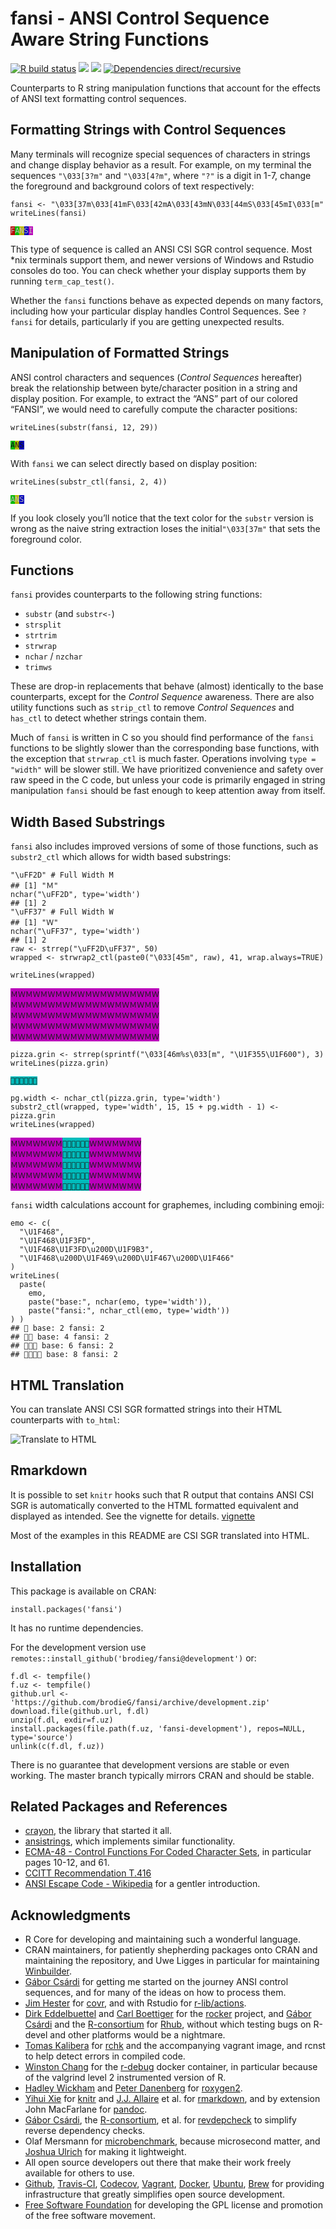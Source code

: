 <!-- README.md is generated from README.Rmd. Please edit that file
library(rmarkdown)
render('README.Rmd', output_format=md_document())
render('README.Rmd', output_format=html_document())
 -->
fansi - ANSI Control Sequence Aware String Functions
====================================================

[![R build
status](https://github.com/brodieG/fansi/workflows/R-CMD-check/badge.svg)](https://github.com/brodieG/fansi/actions)
[![](https://codecov.io/gh/brodieG/fansi/branch/master/graphs/badge.svg?branch=master)](https://codecov.io/github/brodieG/fansi?branch=master)
[![](http://www.r-pkg.org/badges/version/fansi)](https://cran.r-project.org/package=fansi)
[![Dependencies
direct/recursive](https://tinyverse.netlify.app/badge/fansi)](https://tinyverse.netlify.app/)

Counterparts to R string manipulation functions that account for the
effects of ANSI text formatting control sequences.

<STYLE type='text/css' scoped>
PRE.fansi SPAN {padding-top: .25em; padding-bottom: .25em};
</STYLE>
Formatting Strings with Control Sequences
-----------------------------------------

Many terminals will recognize special sequences of characters in strings
and change display behavior as a result. For example, on my terminal the
sequences `"\033[3?m"` and `"\033[4?m"`, where `"?"` is a digit in 1-7,
change the foreground and background colors of text respectively:

    fansi <- "\033[37m\033[41mF\033[42mA\033[43mN\033[44mS\033[45mI\033[m"
    writeLines(fansi)

<PRE class="fansi fansi-output"><CODE><span style='color: #BBBBBB; background-color: #BB0000;'>F</span><span style='color: #BBBBBB; background-color: #00BB00;'>A</span><span style='color: #BBBBBB; background-color: #BBBB00;'>N</span><span style='color: #BBBBBB; background-color: #0000BB;'>S</span><span style='color: #BBBBBB; background-color: #BB00BB;'>I</span>
</CODE></PRE>
This type of sequence is called an ANSI CSI SGR control sequence. Most
\*nix terminals support them, and newer versions of Windows and Rstudio
consoles do too. You can check whether your display supports them by
running `term_cap_test()`.

Whether the `fansi` functions behave as expected depends on many
factors, including how your particular display handles Control
Sequences. See `?fansi` for details, particularly if you are getting
unexpected results.

Manipulation of Formatted Strings
---------------------------------

ANSI control characters and sequences (*Control Sequences* hereafter)
break the relationship between byte/character position in a string and
display position. For example, to extract the “ANS” part of our colored
“FANSI”, we would need to carefully compute the character positions:

    writeLines(substr(fansi, 12, 29))

<PRE class="fansi fansi-output"><CODE><span style='background-color: #00BB00;'>A</span><span style='background-color: #BBBB00;'>N</span><span style='background-color: #0000BB;'>S
</span></CODE></PRE>
With `fansi` we can select directly based on display position:

    writeLines(substr_ctl(fansi, 2, 4))

<PRE class="fansi fansi-output"><CODE><span style='color: #BBBBBB; background-color: #00BB00;'>A</span><span style='color: #BBBBBB; background-color: #BBBB00;'>N</span><span style='color: #BBBBBB; background-color: #0000BB;'>S</span>
</CODE></PRE>
If you look closely you’ll notice that the text color for the `substr`
version is wrong as the naive string extraction loses the
initial`"\033[37m"` that sets the foreground color.

Functions
---------

`fansi` provides counterparts to the following string functions:

-   `substr` (and `substr<-`)
-   `strsplit`
-   `strtrim`
-   `strwrap`
-   `nchar` / `nzchar`
-   `trimws`

These are drop-in replacements that behave (almost) identically to the
base counterparts, except for the *Control Sequence* awareness. There
are also utility functions such as `strip_ctl` to remove *Control
Sequences* and `has_ctl` to detect whether strings contain them.

Much of `fansi` is written in C so you should find performance of the
`fansi` functions to be slightly slower than the corresponding base
functions, with the exception that `strwrap_ctl` is much faster.
Operations involving `type = "width"` will be slower still. We have
prioritized convenience and safety over raw speed in the C code, but
unless your code is primarily engaged in string manipulation `fansi`
should be fast enough to keep attention away from itself.

Width Based Substrings
----------------------

`fansi` also includes improved versions of some of those functions, such
as `substr2_ctl` which allows for width based substrings:

    "\uFF2D" # Full Width M
    ## [1] "Ｍ"
    nchar("\uFF2D", type='width')
    ## [1] 2
    "\uFF37" # Full Width W
    ## [1] "Ｗ"
    nchar("\uFF37", type='width')
    ## [1] 2
    raw <- strrep("\uFF2D\uFF37", 50)
    wrapped <- strwrap2_ctl(paste0("\033[45m", raw), 41, wrap.always=TRUE)

    writeLines(wrapped)

<PRE class="fansi fansi-output"><CODE><span style='background-color: #BB00BB;'>ＭＷＭＷＭＷＭＷＭＷＭＷＭＷＭＷＭＷＭＷ</span>
<span style='background-color: #BB00BB;'>ＭＷＭＷＭＷＭＷＭＷＭＷＭＷＭＷＭＷＭＷ</span>
<span style='background-color: #BB00BB;'>ＭＷＭＷＭＷＭＷＭＷＭＷＭＷＭＷＭＷＭＷ</span>
<span style='background-color: #BB00BB;'>ＭＷＭＷＭＷＭＷＭＷＭＷＭＷＭＷＭＷＭＷ</span>
<span style='background-color: #BB00BB;'>ＭＷＭＷＭＷＭＷＭＷＭＷＭＷＭＷＭＷＭＷ</span>
</CODE></PRE>
    pizza.grin <- strrep(sprintf("\033[46m%s\033[m", "\U1F355\U1F600"), 3)
    writeLines(pizza.grin)

<PRE class="fansi fansi-output"><CODE><span style='background-color: #00BBBB;'>🍕😀🍕😀🍕😀</span>
</CODE></PRE>
    pg.width <- nchar_ctl(pizza.grin, type='width')
    substr2_ctl(wrapped, type='width', 15, 15 + pg.width - 1) <- pizza.grin
    writeLines(wrapped)

<PRE class="fansi fansi-output"><CODE><span style='background-color: #BB00BB;'>ＭＷＭＷＭＷＭ</span><span style='background-color: #00BBBB;'>🍕😀🍕😀🍕😀</span><span style='background-color: #BB00BB;'>ＷＭＷＭＷＭＷ</span>
<span style='background-color: #BB00BB;'>ＭＷＭＷＭＷＭ</span><span style='background-color: #00BBBB;'>🍕😀🍕😀🍕😀</span><span style='background-color: #BB00BB;'>ＷＭＷＭＷＭＷ</span>
<span style='background-color: #BB00BB;'>ＭＷＭＷＭＷＭ</span><span style='background-color: #00BBBB;'>🍕😀🍕😀🍕😀</span><span style='background-color: #BB00BB;'>ＷＭＷＭＷＭＷ</span>
<span style='background-color: #BB00BB;'>ＭＷＭＷＭＷＭ</span><span style='background-color: #00BBBB;'>🍕😀🍕😀🍕😀</span><span style='background-color: #BB00BB;'>ＷＭＷＭＷＭＷ</span>
<span style='background-color: #BB00BB;'>ＭＷＭＷＭＷＭ</span><span style='background-color: #00BBBB;'>🍕😀🍕😀🍕😀</span><span style='background-color: #BB00BB;'>ＷＭＷＭＷＭＷ</span>
</CODE></PRE>
`fansi` width calculations account for graphemes, including combining
emoji:

    emo <- c(
      "\U1F468",
      "\U1F468\U1F3FD",
      "\U1F468\U1F3FD\u200D\U1F9B3",
      "\U1F468\u200D\U1F469\u200D\U1F467\u200D\U1F466"
    )
    writeLines(
      paste(
        emo,
        paste("base:", nchar(emo, type='width')),
        paste("fansi:", nchar_ctl(emo, type='width'))
    ) )
    ## 👨 base: 2 fansi: 2
    ## 👨🏽 base: 4 fansi: 2
    ## 👨🏽‍🦳 base: 6 fansi: 2
    ## 👨‍👩‍👧‍👦 base: 8 fansi: 2

HTML Translation
----------------

You can translate ANSI CSI SGR formatted strings into their HTML
counterparts with `to_html`:

![Translate to
HTML](https://raw.githubusercontent.com/brodieG/fansi/rc/extra/images/sgr_to_html.png)

Rmarkdown
---------

It is possible to set `knitr` hooks such that R output that contains
ANSI CSI SGR is automatically converted to the HTML formatted equivalent
and displayed as intended. See the vignette for details.
[vignette](https://htmlpreview.github.io/?https://raw.githubusercontent.com/brodieG/fansi/rc/doc/sgr-in-rmd.html)

Most of the examples in this README are CSI SGR translated into HTML.

Installation
------------

This package is available on CRAN:

    install.packages('fansi')

It has no runtime dependencies.

For the development version use
`remotes::install_github('brodieg/fansi@development')` or:

    f.dl <- tempfile()
    f.uz <- tempfile()
    github.url <- 'https://github.com/brodieG/fansi/archive/development.zip'
    download.file(github.url, f.dl)
    unzip(f.dl, exdir=f.uz)
    install.packages(file.path(f.uz, 'fansi-development'), repos=NULL, type='source')
    unlink(c(f.dl, f.uz))

There is no guarantee that development versions are stable or even
working. The master branch typically mirrors CRAN and should be stable.

Related Packages and References
-------------------------------

-   [crayon](https://github.com/r-lib/crayon), the library that started
    it all.
-   [ansistrings](https://github.com/r-lib/ansistrings/), which
    implements similar functionality.
-   [ECMA-48 - Control Functions For Coded Character
    Sets](https://www.ecma-international.org/publications-and-standards/standards/ecma-48/),
    in particular pages 10-12, and 61.
-   [CCITT Recommendation
    T.416](https://www.itu.int/rec/dologin_pub.asp?lang=e&id=T-REC-T.416-199303-I!!PDF-E&type=items)
-   [ANSI Escape Code -
    Wikipedia](https://en.wikipedia.org/wiki/ANSI_escape_code) for a
    gentler introduction.

Acknowledgments
---------------

-   R Core for developing and maintaining such a wonderful language.
-   CRAN maintainers, for patiently shepherding packages onto CRAN and
    maintaining the repository, and Uwe Ligges in particular for
    maintaining [Winbuilder](https://win-builder.r-project.org/).
-   [Gábor Csárdi](https://github.com/gaborcsardi) for getting me
    started on the journey ANSI control sequences, and for many of the
    ideas on how to process them.
-   [Jim Hester](https://github.com/jimhester) for
    [covr](https://cran.r-project.org/package=covr), and with Rstudio
    for [r-lib/actions](https://github.com/r-lib/actions).
-   [Dirk Eddelbuettel](https://github.com/eddelbuettel) and [Carl
    Boettiger](https://github.com/cboettig) for the
    [rocker](https://github.com/rocker-org/rocker) project, and [Gábor
    Csárdi](https://github.com/gaborcsardi) and the
    [R-consortium](https://www.r-consortium.org/) for
    [Rhub](https://github.com/r-hub), without which testing bugs on
    R-devel and other platforms would be a nightmare.
-   [Tomas Kalibera](https://github.com/kalibera) for
    [rchk](https://github.com/kalibera/rchk) and the accompanying
    vagrant image, and rcnst to help detect errors in compiled code.
-   [Winston Chang](https://github.com/wch) for the
    [r-debug](https://hub.docker.com/r/wch1/r-debug/) docker container,
    in particular because of the valgrind level 2 instrumented version
    of R.
-   [Hadley Wickham](https://github.com/hadley/) and [Peter
    Danenberg](https://github.com/klutometis) for
    [roxygen2](https://cran.r-project.org/package=roxygen2).
-   [Yihui Xie](https://github.com/yihui) for
    [knitr](https://cran.r-project.org/package=knitr) and [J.J.
    Allaire](https://github.com/jjallaire) et al. for
    [rmarkdown](https://cran.r-project.org/package=rmarkdown), and by
    extension John MacFarlane for [pandoc](https://pandoc.org/).
-   [Gábor Csárdi](https://github.com/gaborcsardi), the
    [R-consortium](https://www.r-consortium.org/), et al. for
    [revdepcheck](https://github.com/r-lib/revdepcheck) to simplify
    reverse dependency checks.
-   Olaf Mersmann for
    [microbenchmark](https://cran.r-project.org/package=microbenchmark),
    because microsecond matter, and [Joshua
    Ulrich](https://github.com/joshuaulrich) for making it lightweight.
-   All open source developers out there that make their work freely
    available for others to use.
-   [Github](https://github.com/), [Travis-CI](https://travis-ci.org/),
    [Codecov](https://about.codecov.io/),
    [Vagrant](https://www.vagrantup.com/),
    [Docker](https://www.docker.com/), [Ubuntu](https://ubuntu.com/),
    [Brew](https://brew.sh/) for providing infrastructure that greatly
    simplifies open source development.
-   [Free Software Foundation](https://www.fsf.org/) for developing the
    GPL license and promotion of the free software movement.
